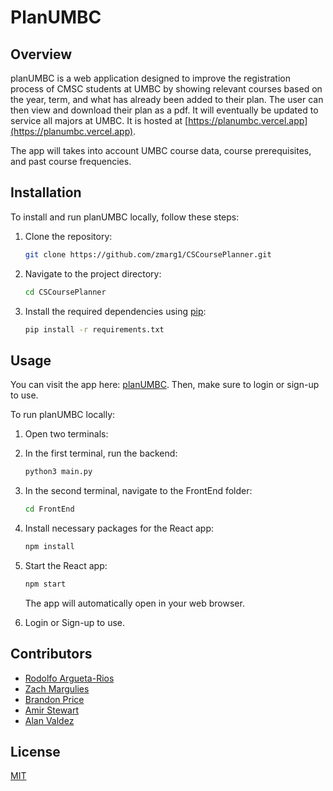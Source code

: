 # PlanUMBC

## Overview

planUMBC is a web application designed to improve the registration process of CMSC students at UMBC by showing relevant courses based on the year, term, and what has already been added to their plan. The user can then view and download their plan as a pdf. It will eventually be updated to service all majors at UMBC. It is hosted at [https://planumbc.vercel.app](https://planumbc.vercel.app).

The app will takes into account UMBC course data, course prerequisites, and past course frequencies.

## Installation

To install and run planUMBC locally, follow these steps:

1. Clone the repository:

    ```bash
    git clone https://github.com/zmarg1/CSCoursePlanner.git
    ```

2. Navigate to the project directory:

    ```bash
    cd CSCoursePlanner
    ```

3. Install the required dependencies using [pip](https://pip.pypa.io/en/stable/):

    ```bash
    pip install -r requirements.txt
    ```

## Usage

You can visit the app here: [planUMBC](https://planumbc.vercel.app). Then,
make sure to login or sign-up to use.

To run planUMBC locally:

1. Open two terminals:

2. In the first terminal, run the backend:

    ```bash
    python3 main.py
    ```

3. In the second terminal, navigate to the FrontEnd folder:

    ```bash
    cd FrontEnd
    ```

4. Install necessary packages for the React app:

    ```bash
    npm install
    ```

5. Start the React app:

    ```bash
    npm start
    ```

    The app will automatically open in your web browser.

6. Login or Sign-up to use.


## Contributors

- [Rodolfo Argueta-Rios](https://github.com/rarguet1)
- [Zach Margulies](https://github.com/zmarg1)
- [Brandon Price](https://github.com/branprice)
- [Amir Stewart](https://github.com/AmirStew101)
- [Alan Valdez](https://github.com/avaldez92)

## License

[MIT](https://choosealicense.com/licenses/mit/)
